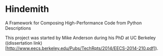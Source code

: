 Hindemith
=========
A Framework for Composing High-Performance Code from Python Descriptions

This project was started by Mike Anderson during his PhD at UC Berkeley
((dissertation link)[http://www.eecs.berkeley.edu/Pubs/TechRpts/2014/EECS-2014-210.pdf]).
